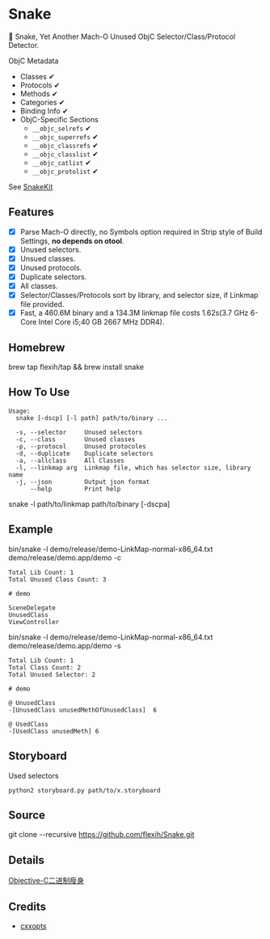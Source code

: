 # Snake
🐍 Snake, Yet Another Mach-O Unused ObjC Selector/Class/Protocol Detector.

ObjC Metadata
* Classes ✔
* Protocols ✔
* Methods ✔
* Categories ✔
* Binding Info ✔
* ObjC-Specific Sections
	* `__objc_selrefs` ✔
	* `__objc_superrefs` ✔
	* `__objc_classrefs` ✔
	* `__objc_classlist` ✔
	* `__objc_catlist` ✔
	* `__objc_protolist` ✔

See [SnakeKit][1]
## Features
- [x] Parse Mach-O directly, no Symbols option required in Strip style of Build Settings, __no depends on otool__.
- [x] Unused selectors.
- [x] Unsued classes.
- [x] Unused protocols.
- [x] Duplicate selectors.
- [x] All classes.
- [x] Selector/Classes/Protocols sort by library, and selector size, if Linkmap file provided.
- [x] Fast, a 460.6M binary and a 134.3M linkmap file costs 1.62s(3.7 GHz 6-Core Intel Core i5;40 GB 2667 MHz DDR4).

## Homebrew
brew tap flexih/tap && brew install snake

## How To Use
```
Usage:
  snake [-dscp] [-l path] path/to/binary ...

  -s, --selector     Unused selectors
  -c, --class        Unused classes
  -p, --protocol     Unused protocoles
  -d, --duplicate    Duplicate selectors
  -a, --allclass     All Classes
  -l, --linkmap arg  Linkmap file, which has selector size, library name
  -j, --json         Output json format
      --help         Print help
```

snake -l path/to/linkmap path/to/binary [-dscpa]

## Example
bin/snake  -l demo/release/demo-LinkMap-normal-x86\_64.txt demo/release/demo.app/demo -c
```
Total Lib Count: 1
Total Unused Class Count: 3

# demo

SceneDelegate
UnusedClass
ViewController
```
bin/snake -l demo/release/demo-LinkMap-normal-x86\_64.txt demo/release/demo.app/demo -s
```
Total Lib Count: 1
Total Class Count: 2
Total Unused Selector: 2

# demo

@ UnusedClass
-[UnusedClass unusedMethOfUnusedClass]  6

@ UsedClass
-[UsedClass unusedMeth] 6
```

## Storyboard
Used selectors
```
python2 storyboard.py path/to/x.storyboard
```

## Source

git clone --recursive https://github.com/flexih/Snake.git

## Details

[Objective-C二进制瘦身][2]

## Credits

* [cxxopts][3]

[1]:	https://github.com/flexih/SnakeKit
[2]:	https://www.jianshu.com/p/e3cf048c67aa
[3]:	https://github.com/jarro2783/cxxopts